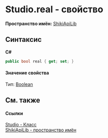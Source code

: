 # Studio.real - свойство
 

**Пространство имён:**&nbsp;<a href="N_ShikiApiLib.md">ShikiApiLib</a><br />

## Синтаксис

**C#**<br />
``` C#
public bool real { get; set; }
```


#### Значение свойства
Тип:&nbsp;<a href="http://msdn2.microsoft.com/ru-ru/library/a28wyd50" target="_blank">Boolean</a>

## См. также


#### Ссылки
<a href="T_ShikiApiLib_Studio">Studio - Класс</a><br /><a href="N_ShikiApiLib.md">ShikiApiLib - пространство имён</a><br />